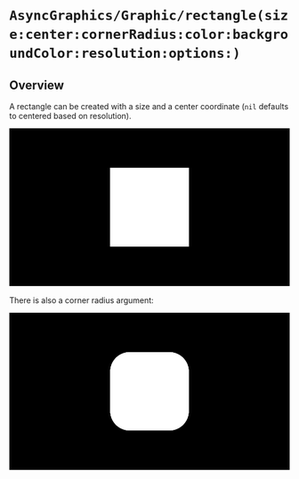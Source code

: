 # ``AsyncGraphics/Graphic/rectangle(size:center:cornerRadius:color:backgroundColor:resolution:options:)``

## Overview

A rectangle can be created with a size and a center coordinate (`nil` defaults to centered based on resolution).

![Rectangle](https://github.com/heestand-xyz/AsyncGraphics-Docs/blob/main/Images/Visuals/Rectangle.png?raw=true)
 
There is also a corner radius argument:

![Rounded Rectangle](https://github.com/heestand-xyz/AsyncGraphics-Docs/blob/main/Images/Visuals/Rectangle-Rounded.png?raw=true)
